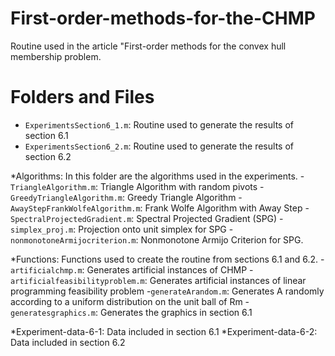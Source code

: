 # First-order-methods-for-the-CHMP
Routine used in the article "First-order methods for the convex hull membership problem.

# Folders and Files
- `ExperimentsSection6_1.m`: Routine used to generate the results of section 6.1
- `ExperimentsSection6_2.m`: Routine used to generate the results of section 6.2

*Algorithms: In this folder are the algorithms used in the experiments.
    - `TriangleAlgorithm.m`: Triangle Algorithm with random pivots
    - `GreedyTriangleAlgorithm.m`: Greedy Triangle Algorithm
    - `AwayStepFrankWolfeAlgorithm.m`: Frank Wolfe Algorithm with Away Step
    - `SpectralProjectedGradient.m`: Spectral Projected Gradient (SPG)
    - `simplex_proj.m`: Projection onto unit simplex for SPG
    - `nonmonotoneArmijocriterion.m`: Nonmonotone Armijo Criterion for SPG.

*Functions: Functions used to create the routine from sections 6.1 and 6.2.
    -`artificialchmp.m`: Generates artificial instances of CHMP
    -`artificialfeasibilityproblem.m`: Generates artificial instances of linear programming feasibility problem
    -`generateArandom.m`: Generates A randomly according to a uniform distribution on the unit ball of Rm
    -`generatesgraphics.m`: Generates the graphics in section 6.1

*Experiment-data-6-1: Data included in section 6.1
*Experiment-data-6-2: Data included in section 6.2
